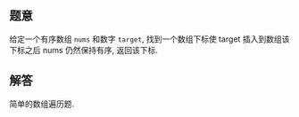 ## 题意

给定一个有序数组 `nums` 和数字 `target`, 找到一个数组下标使 target 插入到数组该下标之后 nums 仍然保持有序, 返回该下标.

## 解答

简单的数组遍历题.